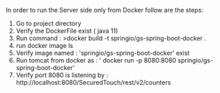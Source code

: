 In order to run the Server side only from Docker follow are the steps:
1) Go to project directory
2) Verify the DockerFile exist  ( java 11)
3) Run command : >docker build -t springio/gs-spring-boot-docker .
4) run docker image ls
5) Verify image named : 'springio/gs-spring-boot-docker' exist
6) Run tomcat from docker as : ' docker run -p 8080:8080 springio/gs-spring-boot-docker'
7) Verify port 8080 is listening by : http://localhost:8080/SecuredTouch/rest/v2/counters